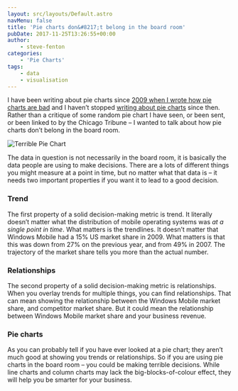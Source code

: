```yaml
---
layout: src/layouts/Default.astro
navMenu: false
title: 'Pie charts don&#8217;t belong in the board room'
pubDate: 2017-11-25T13:26:55+00:00
author:
    - steve-fenton
categories:
    - 'Pie Charts'
tags:
    - data
    - visualisation
---
```


I have been writing about pie charts since [2009 when I wrote how pie charts are bad](https://www.stevefenton.co.uk/2009/04/pie-charts-are-bad/) and I haven’t stopped [writing about pie charts](https://www.stevefenton.co.uk/category/pie-charts/) since then. Rather than a critique of some random pie chart I have seen, or been sent, or been linked to by the Chicago Tribune – I wanted to talk about how pie charts don’t belong in the board room.

![Terrible Pie Chart](https://www.stevefenton.co.uk/wp-content/uploads/2017/11/terrible-pie-chart.png)

The data in question is not necessarily in the board room, it is basically the data people are using to make decisions. There are a lots of different things you might measure at a point in time, but no matter what that data is – it needs two important properties if you want it to lead to a good decision.

### Trend

The first property of a solid decision-making metric is trend. It literally doesn’t matter what the distribution of mobile operating systems was *at a single point in time*. What matters is the trendlines. It doesn’t matter that Windows Mobile had a 15% US market share in 2009. What matters is that this was down from 27% on the previous year, and from 49% in 2007. The trajectory of the market share tells you more than the actual number.

### Relationships

The second property of a solid decision-making metric is relationships. When you overlay trends for multiple things, you can find relationships. That can mean showing the relationship between the Windows Mobile market share, and competitor market share. But it could mean the relationship between Windows Mobile market share and your business revenue.

### Pie charts

As you can probably tell if you have ever looked at a pie chart; they aren’t much good at showing you trends or relationships. So if you are using pie charts in the board room – you could be making terrible decisions. While line charts and column charts may lack the big-blocks-of-colour effect, they will help you be smarter for your business.